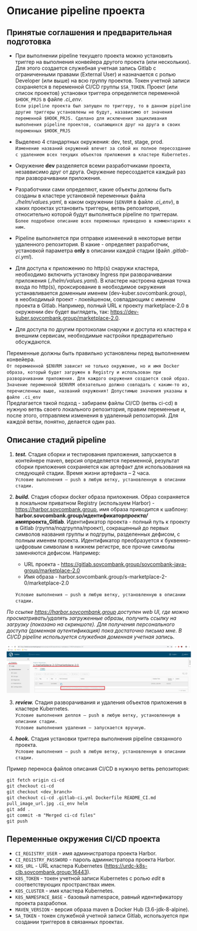 # Описание pipeline проекта

## Принятые соглашения и предварительная подготовка

- При выполнении pipeline текущего проекта можно установить триггер на выполнения конвейера другого проекта (или нескольких). Для этого создается служебная учетная запись Gitlab с ограниченными правами (External User) и назначается с ролью Developer (или выше) на всю группу проектов. Токен учетной записи сохраняется в переменной CI/CD группы `$SA_TOKEN`. Проект (или список проектов) установки триггера определяется переменной `$HOOK_PRJS` в файле _.ci_env_.  
  `Если pipeline проекта был запущен по триггеру, то в данном pipeline другие триггеры установлены не будут, назависимо от значения переменной $HOOK_PRJS. Сделано для исключения зацикливания выполнения pipeline проектов, ссылающихся друг на друга в своих переменных $HOOK_PRJS`

- Выделено 4 стандартных окружения: dev, test, stage, prod.  
  `Изменение названий окружений влечет за собой их полное пересоздание с удалением всех текущих объектов приложения в кластере Kubernetes.`

- Окружение **dev** разделяется всеми разработчиками проекта, незаввисимо друг от друга. Окружение пересоздается каждый раз при разворачивании приложения.

- Разработчики сами определяют, какие объекты должны быть созданы в кластере установкой переменных файла _./helm/values.yaml_, в каком окружении (`$ENVRM` в файле _.ci_env_), в каких проектах установить триггеры, ветвь репозитория, относительно которой будут выполняться pipeline по триггерам.  
  `Более подробное описание всех переменных приведено в комментариях к ним.`

- Pipeline выполняется при отправке изменений в некоторые ветви удаленного репозитория. В какие - определяет разработчик, установкой параметра **only** в описании каждой стадии (файл _.gitlab-ci.yml_).

- Для доступа к приложению по http(s) снаружи кластера, необходимо включить установку Ingress при разворачивании приложения (_./helm/values.yaml_). В кластере настроена единая точка входа по http(s), проксирование в необходимое окружения устанавливается доменным именем (dev-kuber.sovcombank.group), в необходимый проект - локейшеном, совпадающим с именем проекта в Gitlab. Например, полный URL к проекту marketplace-2.0 в окружении dev будет выглядеть, так: <https://dev-kuber.sovcombank.group/marketplace-2.0>.

- Для доступа по другим протоколам снаружи и доступа из кластера к внешним сервисам, необходимые настройки предварительно обсуждаются.

Переменные должны быть правильно установлены перед выполнением конвейера.  
`От перемиенной $ENVRM зависит не только окружение, но и имя Docker образа, который будет загружен в Registry и использован при разворачивании приложения. Для каждого окружения создается свой образ.`  
`Значение переменной $ENVRM обязательно должно совпадать с каким-то из, перечисленных выше, названий окружения! Допустимые значения указаны в файле .ci_env`  
Предлагается такой подход - забираем файлы CI/CD (ветвь ci-cd) в нужную ветвь своего локального репозитория, правим переменные и, после этого, отправляем изменения в удаленный репозиторий. Для каждой ветви, понятно, делается один раз.

## Описание стадий pipeline

1. **_test._** Стадия сборки и тестирования приложения, запускается в контейнере maven, версия определяется переменной, результат сборки приложения сохраняется как артефакт для использования на следующей стадии. Время жизни артефакта – 2 часа.  
   `Условие выполнения – push в любую ветку, установленную в описании стадии.`

2. **_build._** Стадия сборки docker образа приложения. Образ сохраняется в локальном приватном Registry (используем Harbor) - <https://harbor.sovcombank.group>, имя образа приводится к шаблону: **harbor.sovcombank.group/идентификатор*проекта/имя*проекта_Gitlab**. Идентификатор проекта - полный путь к проекту в Gitlab (группа/подгруппа/проект), сокращенный до первых символов названия группы и подгрупы, разделенных дефисом, с полным именем проекта. Идентификатор преобразуется к буквенно-цифровым символам в нижнем регистре, все прочие символы заменяются дефисом. Например:

   - URL проекта - <https://gitlab.sovcombank.group/sovcombank-java-group/marketplace-2.0>
   - Имя образа - harbor.sovcombank.group/s-marketplace-2-0/marketplace-2.0

   `Условие выполнения – push в любую ветку, установленную в описании стадии.`

_По ссылке https://harbor.sovcombank.group доступен web UI, где можно просматривать/удалять загруженные образы, получить ссылку на загрузку (показано на скриншоте). Для получения персонального доступа (доменная аутентификация) пока достаточно письма мне. В CI/CD pipeline используется служебная доменная учетная запись._

![Screenshot](pull_image_url.jpg)

3. **_review._** Стадия разворачивания и удаления объектов приложения в кластере Kubernetes.  
   `Условие выполнения деплоя – push в любую ветку, установленную в описании стадии.`  
   `Условие выполнения удаления – запускается вручную.`

4. **_hook._** Стадия установки триггера выполнения pipeline связанного проекта.  
   `Условие выполнения – push в любую ветку, установленную в описании стадии.`

Пример переноса файлов описания CI/CD в нужную ветвь репозитория:

```
git fetch origin ci-cd
git checkout ci-cd
git checkout <dev_branch>
git checkout ci-cd .gitlab-ci.yml Dockerfile README_CI.md pull_image_url.jpg .ci_env helm
git add .
git commit -m "Merged ci-cd files"
git push
```

## Переменные окружения CI/CD проекта

- `CI_REGISTRY_USER` - имя администратора проекта Harbor.
- `CI_REGISTRY_PASSWORD` - пароль администратора проекта Harbor.
- `K8S_URL` - URL кластера Kubernetes (<https://urdc-k8s-clb.sovcombank.group:16443>).
- `K8S_TOKEN` - токен учетной записи Kubernetes с ролью _edit_ в соответствующих пространствах имен.
- `K8S_CLUSTER` - имя кластера Kubernetes.
- `K8S_NAMESPACE_BASE` - базовый namespace, равный идентификатору проекта разработки.
- `MAVEN_VERSION` - версия образа maven в Docker Hub (3.6-jdk-8-alpine).
- `SA_TOKEN` - токен служебной учетной записи Gitlab, используется при создании триггеров в связанных проектах.

